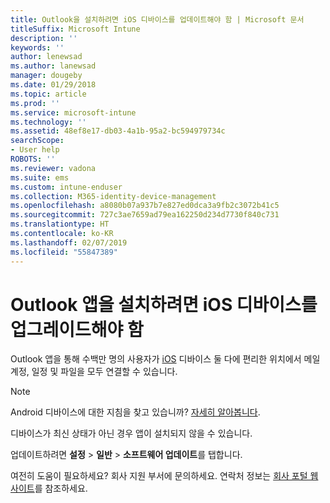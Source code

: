 ```yaml
---
title: Outlook을 설치하려면 iOS 디바이스를 업데이트해야 함 | Microsoft 문서
titleSuffix: Microsoft Intune
description: ''
keywords: ''
author: lenewsad
ms.author: lanewsad
manager: dougeby
ms.date: 01/29/2018
ms.topic: article
ms.prod: ''
ms.service: microsoft-intune
ms.technology: ''
ms.assetid: 48ef8e17-db03-4a1b-95a2-bc594979734c
searchScope:
- User help
ROBOTS: ''
ms.reviewer: vadona
ms.suite: ems
ms.custom: intune-enduser
ms.collection: M365-identity-device-management
ms.openlocfilehash: a8080b07a937b7e827ed0dca3a9fb2c3072b41c5
ms.sourcegitcommit: 727c3ae7659ad79ea162250d234d7730f840c731
ms.translationtype: HT
ms.contentlocale: ko-KR
ms.lasthandoff: 02/07/2019
ms.locfileid: "55847389"
---
```

# <a name="you-need-to-update-your-ios-device-to-install-the-outlook-app"></a>Outlook 앱을 설치하려면 iOS 디바이스를 업그레이드해야 함

Outlook 앱을 통해 수백만 명의 사용자가 [iOS](https://itunes.apple.com/app/microsoft-outlook-email-calendar/id951937596) 디바이스 둘 다에 편리한 위치에서 메일 계정, 일정 및 파일을 모두 연결할 수 있습니다.

>[!NOTE]
> Android 디바이스에 대한 지침을 찾고 있습니까? [자세히 알아봅니다](update-device-outlook-android.md).

디바이스가 최신 상태가 아닌 경우 앱이 설치되지 않을 수 있습니다. 

업데이트하려면 **설정** > **일반** > **소프트웨어 업데이트**를 탭합니다.

여전히 도움이 필요하세요? 회사 지원 부서에 문의하세요. 연락처 정보는 [회사 포털 웹 사이트](https://go.microsoft.com/fwlink/?linkid=2010980)를 참조하세요.
